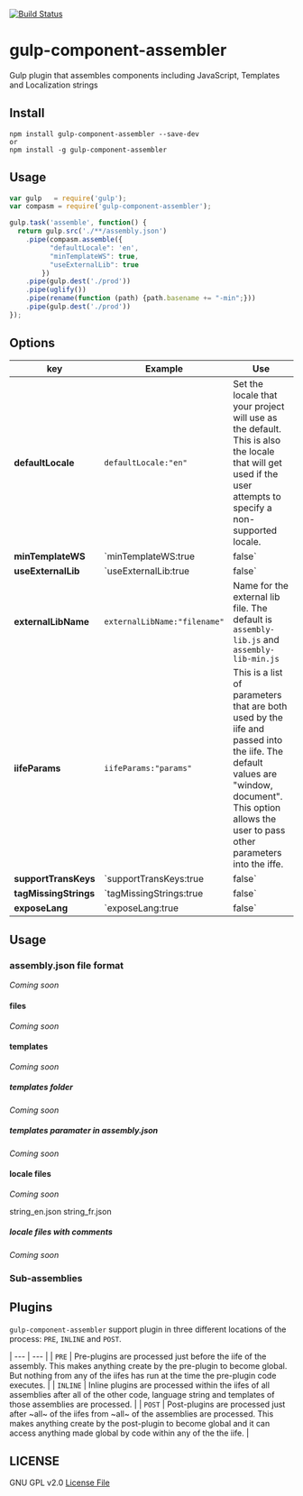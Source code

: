 [![Build Status](https://travis-ci.org/intervalia/gulp-component-assembler.svg?branch=master)](https://travis-ci.org/intervalia/gulp-component-assembler.svg)

gulp-component-assembler
========================

Gulp plugin that assembles components including JavaScript, Templates and
Localization strings

## Install

    npm install gulp-component-assembler --save-dev
    or
    npm install -g gulp-component-assembler


## Usage

```js
var gulp   = require('gulp');
var compasm = require('gulp-component-assembler');

gulp.task('assemble', function() {
  return gulp.src('./**/assembly.json')
    .pipe(compasm.assemble({
          "defaultLocale": 'en',
          "minTemplateWS": true,
          "useExternalLib": true
        })
    .pipe(gulp.dest('./prod'))
    .pipe(uglify())
    .pipe(rename(function (path) {path.basename += "-min";}))
    .pipe(gulp.dest('./prod'))
});
```

## Options
| key | Example | Use |
| --- | ------- | --- |
| **defaultLocale** | `defaultLocale:"en"` | Set the locale that your project will use as the default. This is also the locale that will get used if the user attempts to specify a non-supported locale. |
| **minTemplateWS** | `minTemplateWS:true|false` | If set to `true` then each set of whitespace is reduced to a single space to reduce the overall size of the templates while maintaining separaton of tags. If set to `false` then all whitespace is preserved. (Except the whitespace at the beginning and end of the template which is removed.) |
| **useExternalLib** | `useExternalLib:true|false` | If set to `true` then a single file `assambly-lib.js` is created with the common code used for each assembly. If it is set to `false` then each assembly contains copies of the common code needed for the assembly to work. If you choose to use the external libraries then you must include that file before including your own. |
| **externalLibName** | `externalLibName:"filename"` | Name for the external lib file. The default is `assembly-lib.js` and `assembly-lib-min.js` |
| **iifeParams** | `iifeParams:"params"` | This is a list of parameters that are both used by the iife and passed into the iife. The default values are "window, document". This option allows the user to pass other parameters into the iffe.
| **supportTransKeys** | `supportTransKeys:true|false` | If set to `true` this creates a set ot translation test values. **More needed here** |
| **tagMissingStrings** | `tagMissingStrings:true|false` | If set to `true` then any string that was in the locale file for the default locale that is not found in one of the other locale files is marked so the user can see the lack of translation easily. If set to `false` then the translations are set to the key for that string. |
| **exposeLang** | `exposeLang:true|false` | If set to `true` then the local strings are placed into a global object for access outside of the iife. The language strings will be added to `window.sommus.[assemblyName].lang` where `assemblyName` is the name of the assembly that is being created. |

## Usage

### assembly.json file format

*Coming soon*

#### files

*Coming soon*

#### templates

*Coming soon*

##### templates folder

*Coming soon*

##### templates paramater in assembly.json

*Coming soon*

#### locale files

*Coming soon*

string_en.json
string_fr.json

##### locale files with comments

*Coming soon*

### Sub-assemblies

## Plugins

`gulp-component-assembler` support plugin in three different locations of the process: `PRE`, `INLINE` and `POST`.

| --- | --- |
| `PRE` | Pre-plugins are processed just before the iife of the assembly. This makes anything create by the pre-plugin to become global. But nothing from any of the iifes has run at the time the pre-plugin code executes. |
| `INLINE` | Inline plugins are processed within the iifes of all assemblies after all of the other code, language string and templates of those assemblies are processed. |
| `POST` | Post-plugins are processed just after ~all~ of the iifes from ~all~ of the assemblies are processed. This makes anything create by the post-plugin to become global and it can access anything made global by code within any of the the iife. |

## LICENSE

GNU GPL v2.0 <a href="LICENSE">License File</a>
